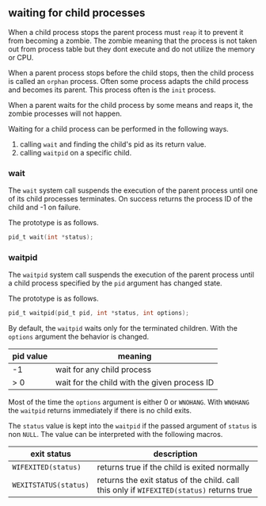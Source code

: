 ## waiting for child processes

When a child process stops the parent process must `reap` it to prevent it from becoming a zombie. The zombie meaning that the process is not taken out from process table but they dont execute and do not utilize the memory or CPU.

When a parent process stops before the child stops, then the child process is called an `orphan` process. Often some process adapts the child process and becomes its parent. This process often is the `init` process.

When a parent waits for the child process by some means and reaps it, the zombie processes will not happen.

Waiting for a child process can be performed in the following ways.

1. calling `wait` and finding the child's pid as its return value.
2. calling `waitpid` on a specific child.

### wait

The `wait` system call suspends the execution of the parent process until one of its child processes terminates.  On success returns the process ID of the child and -1 on failure.

The prototype is as follows.

```c
pid_t wait(int *status);
```

### waitpid

The `waitpid` system call suspends the execution of the parent process until a child process specified by the `pid` argument has changed state.

The prototype is as follows.

```c
pid_t waitpid(pid_t pid, int *status, int options);
```

By default, the `waitpid` waits only for the terminated children. With the `options` argument the behavior is changed.

|pid value | meaning |
|--------|---------|
| -1 | wait for any child process |
| > 0 | wait for the child with the given process ID |

Most of the time the `options` argument is either 0 or `WNOHANG`. With `WNOHANG` the `waitpid` returns immediately if there is no child exits.

The `status` value is kept into the `waitpid` if the passed argument of `status` is non `NULL`. The value can be interpreted with the following macros.

|exit status | description |
|------------|-------------|
|`WIFEXITED(status)` | returns true if the child is exited normally |
|`WEXITSTATUS(status)` | returns the exit status of the child. call this only if `WIFEXITED(status)` returns true |

